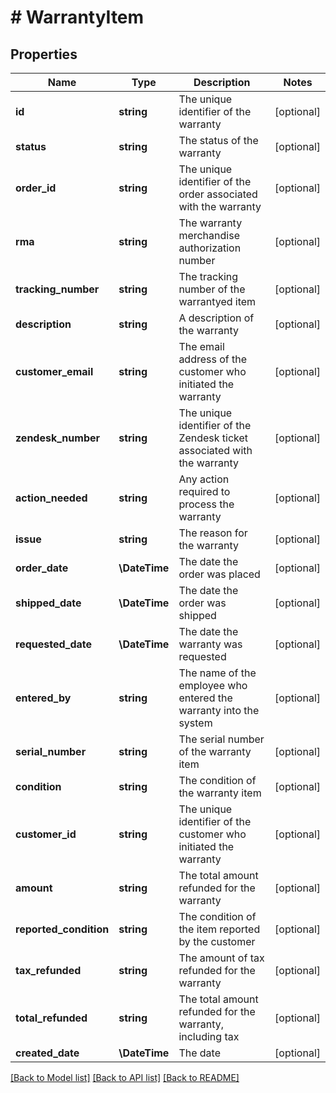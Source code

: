 # # WarrantyItem

## Properties

Name | Type | Description | Notes
------------ | ------------- | ------------- | -------------
**id** | **string** | The unique identifier of the warranty | [optional]
**status** | **string** | The status of the warranty | [optional]
**order_id** | **string** | The unique identifier of the order associated with the warranty | [optional]
**rma** | **string** | The warranty merchandise authorization number | [optional]
**tracking_number** | **string** | The tracking number of the warrantyed item | [optional]
**description** | **string** | A description of the warranty | [optional]
**customer_email** | **string** | The email address of the customer who initiated the warranty | [optional]
**zendesk_number** | **string** | The unique identifier of the Zendesk ticket associated with the warranty | [optional]
**action_needed** | **string** | Any action required to process the warranty | [optional]
**issue** | **string** | The reason for the warranty | [optional]
**order_date** | **\DateTime** | The date the order was placed | [optional]
**shipped_date** | **\DateTime** | The date the order was shipped | [optional]
**requested_date** | **\DateTime** | The date the warranty was requested | [optional]
**entered_by** | **string** | The name of the employee who entered the warranty into the system | [optional]
**serial_number** | **string** | The serial number of the warranty item | [optional]
**condition** | **string** | The condition of the warranty item | [optional]
**customer_id** | **string** | The unique identifier of the customer who initiated the warranty | [optional]
**amount** | **string** | The total amount refunded for the warranty | [optional]
**reported_condition** | **string** | The condition of the item reported by the customer | [optional]
**tax_refunded** | **string** | The amount of tax refunded for the warranty | [optional]
**total_refunded** | **string** | The total amount refunded for the warranty, including tax | [optional]
**created_date** | **\DateTime** | The date | [optional]

[[Back to Model list]](../../README.md#models) [[Back to API list]](../../README.md#endpoints) [[Back to README]](../../README.md)
